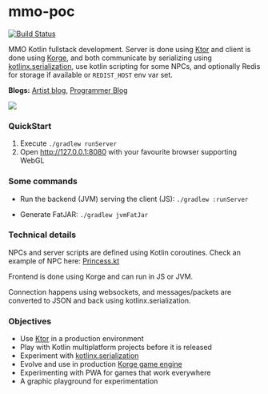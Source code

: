 # mmo-poc

[![Build Status](https://travis-ci.org/mmo-poc/mmo-poc.svg?branch=master)](https://travis-ci.org/mmo-poc/mmo-poc)

MMO Kotlin fullstack development. Server is done using [Ktor](https://ktor.io/) and client is done using [Korge](https://github.com/korlibs/korlibs),
and both communicate by serializing using [kotlinx.serialization](https://github.com/Kotlin/kotlinx.serialization),
use kotlin scripting for some NPCs, and optionally Redis for storage if available or `REDIST_HOST` env var set.

**Blogs:** [Artist blog](https://tamy.es/tag/mmo/), [Programmer Blog](https://soywiz.com/tag/mmo/)

![](/docs/screenshot.png)

### QuickStart

1. Execute `./gradlew runServer`
2. Open <http://127.0.0.1:8080> with your favourite browser supporting WebGL

### Some commands

* Run the backend (JVM) serving the client (JS): `./gradlew :runServer`

* Generate FatJAR: `./gradlew jvmFatJar`

### Technical details

NPCs and server scripts are defined using Kotlin coroutines.
Check an example of NPC here: [Princess.kt](https://github.com/mmo-poc/mmo-poc/blob/master/mmo/jvm/src/mmo/server/script/Princess.kt)

Frontend is done using Korge and can run in JS or JVM.

Connection happens using websockets, and messages/packets are converted to JSON and back using kotlinx.serialization. 

### Objectives

* Use [Ktor](https://ktor.io/) in a production environment
* Play with Kotlin multiplatform projects before it is released
* Experiment with [kotlinx.serialization](https://github.com/Kotlin/kotlinx.serialization)
* Evolve and use in production [Korge game engine](https://github.com/korlibs/korlibs)
* Experimenting with PWA for games that work everywhere
* A graphic playground for experimentation
